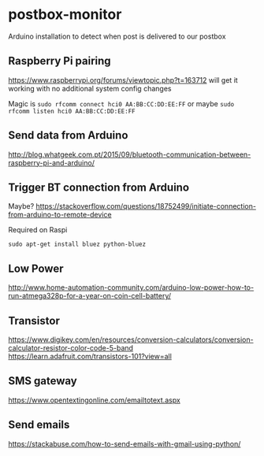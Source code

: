 # postbox-monitor
Arduino installation to detect when post is delivered to our postbox

## Raspberry Pi pairing

https://www.raspberrypi.org/forums/viewtopic.php?t=163712 will get it working with no additional system config changes

Magic is `sudo rfcomm connect hci0 AA:BB:CC:DD:EE:FF`
or maybe `sudo rfcomm listen hci0 AA:BB:CC:DD:EE:FF`


## Send data from Arduino

http://blog.whatgeek.com.pt/2015/09/bluetooth-communication-between-raspberry-pi-and-arduino/

## Trigger BT connection from Arduino
Maybe?
https://stackoverflow.com/questions/18752499/initiate-connection-from-arduino-to-remote-device


Required on Raspi

`sudo apt-get install bluez python-bluez`

## Low Power

http://www.home-automation-community.com/arduino-low-power-how-to-run-atmega328p-for-a-year-on-coin-cell-battery/

## Transistor

https://www.digikey.com/en/resources/conversion-calculators/conversion-calculator-resistor-color-code-5-band
https://learn.adafruit.com/transistors-101?view=all


## SMS gateway
https://www.opentextingonline.com/emailtotext.aspx

## Send emails
https://stackabuse.com/how-to-send-emails-with-gmail-using-python/
